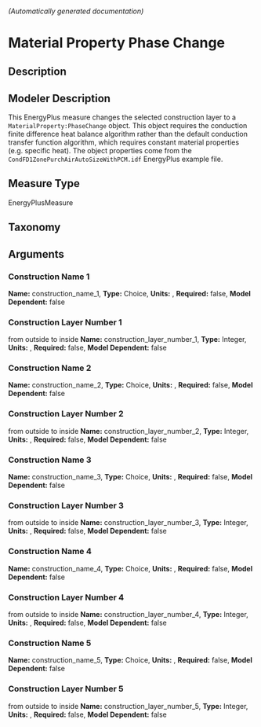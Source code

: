 

###### (Automatically generated documentation)

# Material Property Phase Change

## Description


## Modeler Description
This EnergyPlus measure changes the selected construction layer to a `MaterialProperty:PhaseChange` object. This object requires the conduction finite difference heat balance algorithm rather than the default conduction transfer function algorithm, which requires constant material properties (e.g. specific heat). The object properties come from the `CondFD1ZonePurchAirAutoSizeWithPCM.idf` EnergyPlus example file.

## Measure Type
EnergyPlusMeasure

## Taxonomy


## Arguments


### Construction Name 1

**Name:** construction_name_1,
**Type:** Choice,
**Units:** ,
**Required:** false,
**Model Dependent:** false

### Construction Layer Number 1
from outside to inside
**Name:** construction_layer_number_1,
**Type:** Integer,
**Units:** ,
**Required:** false,
**Model Dependent:** false

### Construction Name 2

**Name:** construction_name_2,
**Type:** Choice,
**Units:** ,
**Required:** false,
**Model Dependent:** false

### Construction Layer Number 2
from outside to inside
**Name:** construction_layer_number_2,
**Type:** Integer,
**Units:** ,
**Required:** false,
**Model Dependent:** false

### Construction Name 3

**Name:** construction_name_3,
**Type:** Choice,
**Units:** ,
**Required:** false,
**Model Dependent:** false

### Construction Layer Number 3
from outside to inside
**Name:** construction_layer_number_3,
**Type:** Integer,
**Units:** ,
**Required:** false,
**Model Dependent:** false

### Construction Name 4

**Name:** construction_name_4,
**Type:** Choice,
**Units:** ,
**Required:** false,
**Model Dependent:** false

### Construction Layer Number 4
from outside to inside
**Name:** construction_layer_number_4,
**Type:** Integer,
**Units:** ,
**Required:** false,
**Model Dependent:** false

### Construction Name 5

**Name:** construction_name_5,
**Type:** Choice,
**Units:** ,
**Required:** false,
**Model Dependent:** false

### Construction Layer Number 5
from outside to inside
**Name:** construction_layer_number_5,
**Type:** Integer,
**Units:** ,
**Required:** false,
**Model Dependent:** false




